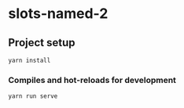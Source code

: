 # slots-named-2

## Project setup
```
yarn install
```

### Compiles and hot-reloads for development
```
yarn run serve
```

